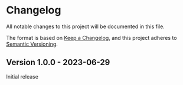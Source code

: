 # Changelog
All notable changes to this project will be documented in this file.

The format is based on [Keep a Changelog](https://keepachangelog.com/en/1.0.0/),
and this project adheres to [Semantic Versioning](https://semver.org/spec/v2.0.0.html).

<!-- 
Release sections
## [TAG] Version X.X.X - YYYY-MM-DD
### Known Bugs
### Added
### Changed
### Fixed
### Deprecated
### Removed
### Security 
-->

## Version 1.0.0 - 2023-06-29
Initial release
